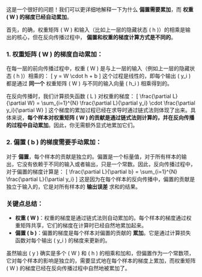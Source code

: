这是一个很好的问题！我们可以更详细地解释一下为什么 **偏置需要累加**，而 **权重 \( W \) 的梯度已经自动累加**。

首先，的确，权重矩阵 \( W \) 和输入（比如上一层的隐藏状态 \( h \)）的相乘是输出的核心，但在反向传播过程中， **偏置和权重的梯度计算方式是不同的**。

### 1. 权重矩阵 \( W \) 的梯度自动累加：
在每一层的前向传播过程中，权重 \( W \) 是与上一层的输入（例如上一层的隐藏状态 \( h \)）相乘的：
\[
y = W \cdot h + b
\]
这个过程是线性的，即每个输出 \( y_i \) 都是通过 **同一个** 权重矩阵 \( W \) 与不同的输入向量 \( h_i \) 相乘得到的。

在反向传播时，我们计算损失函数 \( L \) 对权重的梯度：
\[
\frac{\partial L}{\partial W} = \sum_{i=1}^{N} \frac{\partial L}{\partial y_i} \cdot \frac{\partial y_i}{\partial W}
\]
这个梯度的累加过程已经在求导时通过链式法则体现了出来。具体来说，**每个样本对权重矩阵 \( W \) 的贡献是通过链式法则计算的，并在反向传播的过程中自动累加**。因此，你无需额外显式地累加它们。

### 2. 偏置 \( b \) 的梯度需要手动累加：
对于 **偏置**，每个样本的贡献是独立的。偏置是一个标量值，对于所有样本的输出，它没有依赖于不同的输入或者输出，只是一个常数。因此，反向传播过程中，对于偏置的梯度计算是：
\[
\frac{\partial L}{\partial b} = \sum_{i=1}^{N} \frac{\partial L}{\partial y_i}
\]
这是因为在每个样本的反向传播中，偏置的贡献是独立于输入的，它是对所有样本的 **输出误差** 求和的结果。

### 关键点总结：
- **权重 \( W \)**：权重的梯度是通过链式法则自动累加的。每个样本的梯度通过权重矩阵共享，它们的梯度在计算时已经自然地累加起来。
- **偏置 \( b \)**：偏置的梯度是每个样本对偏置的贡献的 **累加**。它是通过计算损失函数对每个输出 \( y_i \) 的梯度来更新的。

虽然输出 \( y \) 确实是多个 \( W \) 和 \( h \) 的相乘和加和，但偏置作为一个常数项，它对每个样本的影响是独立的，需要显式地在每个样本的梯度上累加，而权重矩阵 \( W \) 的梯度已经在反向传播过程中自然地被累加了。